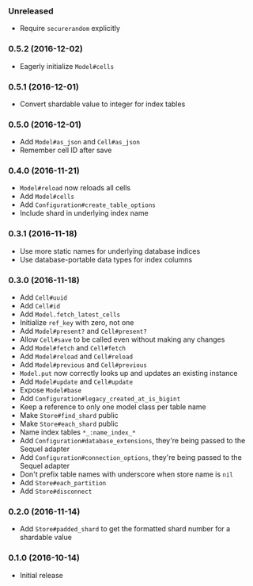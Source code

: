 ### Unreleased

* Require `securerandom` explicitly

### 0.5.2 (2016-12-02)

* Eagerly initialize `Model#cells`

### 0.5.1 (2016-12-01)

* Convert shardable value to integer for index tables

### 0.5.0 (2016-12-01)

* Add `Model#as_json` and `Cell#as_json`
* Remember cell ID after save

### 0.4.0 (2016-11-21)

* `Model#reload` now reloads all cells
* Add `Model#cells`
* Add `Configuration#create_table_options`
* Include shard in underlying index name

### 0.3.1 (2016-11-18)

* Use more static names for underlying database indices
* Use database-portable data types for index columns

### 0.3.0 (2016-11-18)

* Add `Cell#uuid`
* Add `Cell#id`
* Add `Model.fetch_latest_cells`
* Initialize `ref_key` with zero, not one
* Add `Model#present?` and `Cell#present?`
* Allow `Cell#save` to be called even without making any changes
* Add `Model#fetch` and `Cell#fetch`
* Add `Model#reload` and `Cell#reload`
* Add `Model#previous` and `Cell#previous`
* `Model.put` now correctly looks up and updates an existing instance
* Add `Model#update` and `Cell#update`
* Expose `Model#base`
* Add `Configuration#legacy_created_at_is_bigint`
* Keep a reference to only one model class per table name
* Make `Store#find_shard` public
* Make `Store#each_shard` public
* Name index tables `*_:name_index_*`
* Add `Configuration#database_extensions`, they're being passed to the Sequel adapter
* Add `Configuration#connection_options`, they're being passed to the Sequel adapter
* Don't prefix table names with underscore when store name is `nil`
* Add `Store#each_partition`
* Add `Store#disconnect`

### 0.2.0 (2016-11-14)

* Add `Store#padded_shard` to get the formatted shard number for a shardable value

### 0.1.0 (2016-10-14)

* Initial release

